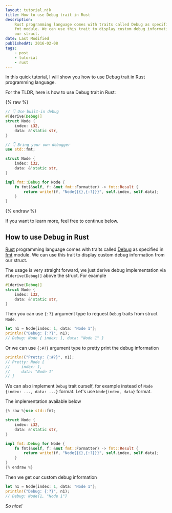 ```yaml
---
layout: tutorial.njk
title: How to use Debug trait in Rust
description:
    Rust programming language comes with traits called Debug as specified in
    fmt module. We can use this trait to display custom debug information from
    our struct.
date: Last Modified
publishedAt: 2016-02-08
tags:
    - post
    - tutorial
    - rust
---
```


In this quick tutorial, I will show you how to use Debug trait in Rust
programming language.

For the TLDR, here is how to use Debug trait in Rust:

{% raw %}

```rust
// 👇 Use built-in debug
#[derive(Debug)]
struct Node {
    index: i32,
    data: &'static str,
}

// 👇 Bring your own debugger
use std::fmt;

struct Node {
    index: i32,
    data: &'static str,
}

impl fmt::Debug for Node {
    fn fmt(&self, f: &mut fmt::Formatter) -> fmt::Result {
        return write!(f, "Node{{{},{:?}}}", self.index, self.data);
    }
}
```

{% endraw %}

If you want to learn more, feel free to continue below.

## How to use Debug in Rust

[Rust][rust] programming language comes with traits called [Debug][dbg] as
specified in [fmt][fmt] module. We can use this trait to display custom debug
information from our struct.

The usage is very straight forward, we just derive debug implementation via
`#[derive(Debug)]` above the struct. For example

```rust
#[derive(Debug)]
struct Node {
    index: i32,
    data: &'static str,
}
```

Then you can use `{:?}` argument type to request `Debug` traits from struct
`Node`.

```rust
let n1 = Node{index: 1, data: "Node 1"};
println!("Debug: {:?}", n1);
// Debug: Node { index: 1, data: "Node 1" }
```

Or we can use `{:#?}` argument type to pretty print the debug information

```rust
println!("Pretty: {:#?}", n1);
// Pretty: Node {
//     index: 1,
//     data: "Node 1"
// }
```

We can also implement `Debug` trait ourself, for example instead of
`Node {index: ..., data: ...}` format. Let's use `Node{index, data}` format.

The implementation available below

```rust
{% raw %}use std::fmt;

struct Node {
    index: i32,
    data: &'static str,
}

impl fmt::Debug for Node {
    fn fmt(&self, f: &mut fmt::Formatter) -> fmt::Result {
        return write!(f, "Node{{{},{:?}}}", self.index, self.data);
    }
}
{% endraw %}
```

Then we get our custom debug information

```rust
let n1 = Node{index: 1, data: "Node 1"};
println!("Debug: {:?}", n1);
// Debug: Node{1, "Node 1"}
```

_So nice!_

[rust]: https://rust-lang.org
[dbg]: https://doc.rust-lang.org/std/fmt/trait.Debug.html
[fmt]: https://doc.rust-lang.org/std/fmt/index.html
